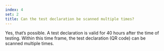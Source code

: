```yaml
---
index: 4
set: 2
title: Can the test declaration be scanned multiple times?
---
```

Yes, that’s possible. A test declaration is valid for 40 hours after the time of testing. Within this time frame, the test declaration (QR code) can be scanned multiple times. 
